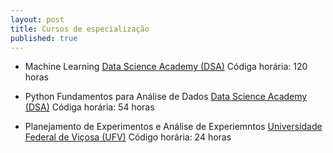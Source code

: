 ```yaml
---
layout: post
title: Cursos de especialização
published: true
---
```

- Machine Learning
[Data Science Academy (DSA)](https://www.datascienceacademy.com.br/)
Códiga horária: 120 horas

- Python Fundamentos para Análise de Dados
[Data Science Academy (DSA)](https://www.datascienceacademy.com.br/)
Códiga horária: 54 horas

- Planejamento de Experimentos e Análise de Experiemntos
[Universidade Federal de Viçosa (UFV)](https://www.ufv.br/)
Código horária: 24 horas